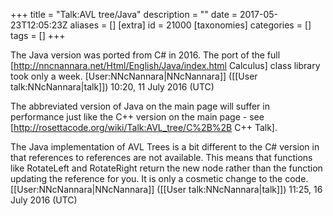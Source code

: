 +++
title = "Talk:AVL tree/Java"
description = ""
date = 2017-05-23T12:05:23Z
aliases = []
[extra]
id = 21000
[taxonomies]
categories = []
tags = []
+++

The Java version was ported from C# in 2016. The port of the full [http://nncnannara.net/Html/English/Java/index.html Calculus] class library took only a week. [User:NNcNannara|NNcNannara]] ([[User talk:NNcNannara|talk]]) 10:20, 11 July 2016 (UTC)

The abbreviated version of Java on the main page will suffer in performance just like the C++ version on the main page - see [http://rosettacode.org/wiki/Talk:AVL_tree/C%2B%2B C++ Talk].

The Java implementation of AVL Trees is a bit different to the C# version in that references to references are not available. This means that functions like RotateLeft and RotateRight return the new node rather than the function updating the reference for you. It is only a cosmetic change to the code. [[User:NNcNannara|NNcNannara]] ([[User talk:NNcNannara|talk]]) 11:25, 16 July 2016 (UTC)
